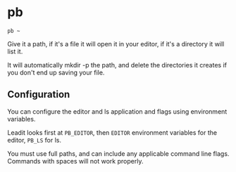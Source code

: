 pb
=============

`pb ~`

Give it a path, if it's a file it will open it in your editor, if it's a directory it will list it.

It will automatically mkdir -p the path, and delete the directories it creates if you don't
end up saving your file.

Configuration
-------------

You can configure the editor and ls application and flags using environment variables.

Leadit looks first at `PB_EDITOR`, then `EDITOR` environment variables for the editor,
`PB_LS` for ls.

You must use full paths, and can include any applicable command line flags.  Commands with 
spaces will not work properly.
